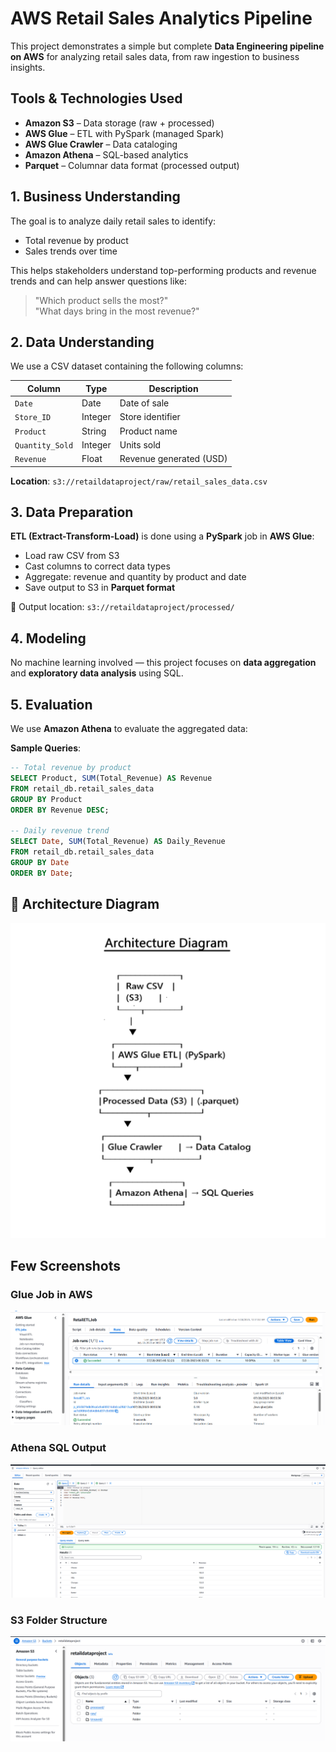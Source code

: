 # AWS Retail Sales Analytics Pipeline

This project demonstrates a simple but complete **Data Engineering pipeline on AWS** for analyzing retail sales data, from raw ingestion to business insights.

## Tools & Technologies Used

- **Amazon S3** – Data storage (raw + processed)
- **AWS Glue** – ETL with PySpark (managed Spark)
- **AWS Glue Crawler** – Data cataloging
- **Amazon Athena** – SQL-based analytics
- **Parquet** – Columnar data format (processed output)



## 1. Business Understanding

The goal is to analyze daily retail sales to identify:
- Total revenue by product
- Sales trends over time

This helps stakeholders understand top-performing products and revenue trends and can help answer questions like:
> "Which product sells the most?"  
> "What days bring in the most revenue?"


## 2. Data Understanding

We use a CSV dataset containing  the following columns:

| Column          | Type     | Description                     |
|-----------------|----------|---------------------------------|
| `Date`          | Date     | Date of sale                    |
| `Store_ID`      | Integer  | Store identifier                |
| `Product`       | String   | Product name                    |
| `Quantity_Sold` | Integer  | Units sold                      |
| `Revenue`       | Float    | Revenue generated (USD)         |


**Location**: `s3://retaildataproject/raw/retail_sales_data.csv`


## 3. Data Preparation

**ETL (Extract-Transform-Load)** is done using a **PySpark** job in **AWS Glue**:
- Load raw CSV from S3
- Cast columns to correct data types
- Aggregate: revenue and quantity by product and date
- Save output to S3 in **Parquet format**

📂 Output location: `s3://retaildataproject/processed/`


## 4. Modeling

No machine learning involved — this project focuses on **data aggregation** and **exploratory data analysis** using SQL.


## 5. Evaluation

We use **Amazon Athena** to evaluate the aggregated data:

**Sample Queries**:

```sql
-- Total revenue by product
SELECT Product, SUM(Total_Revenue) AS Revenue
FROM retail_db.retail_sales_data
GROUP BY Product
ORDER BY Revenue DESC;

-- Daily revenue trend
SELECT Date, SUM(Total_Revenue) AS Daily_Revenue
FROM retail_db.retail_sales_data
GROUP BY Date
ORDER BY Date;
```


## 🧱 Architecture Diagram

![Architecture](aws-retail-data-pipeline/architecture/architecture_diagram.png)

## Few Screenshots

### Glue Job in AWS
![Glue Job](aws-retail-data-pipeline/screenshots/AWS_Glue.png)

### Athena SQL Output
![Athena Query](aws-retail-data-pipeline/screenshots/AWS_Athena.png)

### S3 Folder Structure
![S3 Structure](aws-retail-data-pipeline/screenshots/AWS_S3.png)


